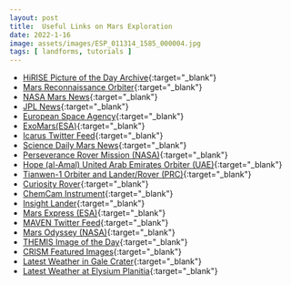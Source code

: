 ```yaml
---
layout: post
title:  Useful Links on Mars Exploration
date: 2022-1-16
image: assets/images/ESP_011314_1585_000004.jpg
tags: [ landforms, tutorials ]
---
```


- [HiRISE Picture of the Day Archive](https://www.uahirise.org/hipod/archive/){:target="_blank"}
- [Mars Reconnaissance Orbiter](https://mars.nasa.gov/mro/news/){:target="_blank"}
- [NASA Mars News](https://mars.nasa.gov/news/?page=0&per_page=40&order=publish_date+desc%2Ccreated_at+desc&search=&category=19%2C165%2C184%2C204&blank_scope=Latest){:target="_blank"}  
- [JPL News](https://www.jpl.nasa.gov/news){:target="_blank"}
- [European Space Agency](https://www.esa.int/){:target="_blank"}
- [ExoMars(ESA)](https://exploration.esa.int/web/mars/){:target="_blank"}
- [Icarus Twitter Feed](https://twitter.com/IcarusJournal){:target="_blank"}
- [Science Daily Mars News](https://www.sciencedaily.com/news/space_time/mars/){:target="_blank"}
- [Perseverance Rover Mission (NASA)](https://mars.nasa.gov/mars2020/){:target="_blank"}
- [Hope (al-Amal) United Arab Emirates Orbiter (UAE)](https://en.wikipedia.org/wiki/Emirates_Mars_Mission){:target="_blank"}
- [Tianwen-1 Orbiter and Lander/Rover (PRC)](https://en.wikipedia.org/wiki/Tianwen-1){:target="_blank"}
- [Curiosity Rover](https://mars.nasa.gov/msl/multimedia/raw-images/?order=sol+desc%2Cinstrument_sort+asc%2Csample_type_sort+asc%2C+date_taken+desc&per_page=50&page=0&mission=msl){:target="_blank"}
- [ChemCam Instrument](https://www.msl-chemcam.com/){:target="_blank"}
- [Insight Lander](https://mars.nasa.gov/insight/){:target="_blank"}
- [Mars Express (ESA)](https://sci.esa.int/web/mars-express/home){:target="_blank"}
- [MAVEN Twitter Feed](https://twitter.com/MAVEN2Mars){:target="_blank"}
- [Mars Odyssey (NASA)](https://mars.nasa.gov/odyssey/){:target="_blank"}
- [THEMIS Image of the Day](http://themis.asu.edu/allimages){:target="_blank"}
- [CRISM Featured Images](http://crism.jhuapl.edu/){:target="_blank"}
- [Latest Weather in Gale Crater](https://mars.nasa.gov/layout/embed/image/mslweather/){:target="_blank"}
- [Latest Weather at Elysium Planitia](https://mars.nasa.gov/layout/embed/image/insightweather/){:target="_blank"}
